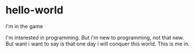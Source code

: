 # hello-world
I'm in the game

I'm interested in programming. But i'm new to programming, not that new.
But want i want to say is that one day i will conquer this world.
This is me in.
